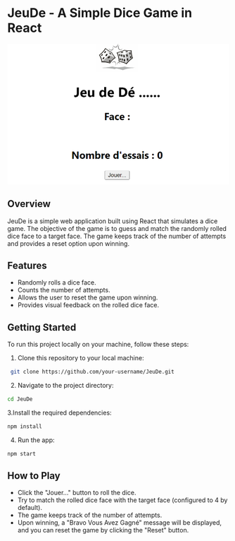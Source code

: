# JeuDe - A Simple Dice Game in React

![Alt text](image.png)


## Overview

JeuDe is a simple web application built using React that simulates a dice game. The objective of the game is to guess and match the randomly rolled dice face to a target face. The game keeps track of the number of attempts and provides a reset option upon winning.

## Features

- Randomly rolls a dice face.
- Counts the number of attempts.
- Allows the user to reset the game upon winning.
- Provides visual feedback on the rolled dice face.


## Getting Started

To run this project locally on your machine, follow these steps:

1. Clone this repository to your local machine:
```bash
 git clone https://github.com/your-username/JeuDe.git
```
2. Navigate to the project directory:
 ```bash
 cd JeuDe
```
3.Install the required dependencies:
```bash
npm install
```
4. Run the app:
```bash
npm start
```

## How to Play

- Click the "Jouer..." button to roll the dice.
- Try to match the rolled dice face with the target face (configured to 4 by default).
- The game keeps track of the number of attempts.
- Upon winning, a "Bravo Vous Avez Gagné" message will be displayed, and you can reset the game by clicking the "Reset" button.

